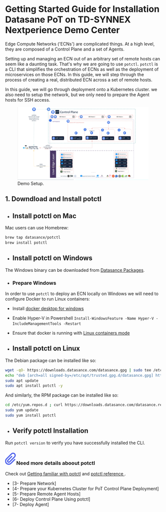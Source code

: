 # Getting Started Guide for Installation Datasane PoT on TD-SYNNEX Nextperience Demo Center


Edge Compute Networks ('ECNs') are complicated things. At a high level, they are composed of a Control Plane and a set of Agents.

Setting up and managing an ECN out of an arbitrary set of remote hosts can seem like a daunting task. That's why we are going to use `potctl`. `potctl` is a CLI that simplifies the orchestration of ECNs as well as the deployment of microservices on those ECNs. In this guide, we will step through the process of creating a real, distributed ECN across a set of remote hosts.

In this guide, we will go through deployment onto a Kubernetes cluster.  we also need to setup the network, but we only need to prepare the Agent hosts for SSH access.

<figure>
  <img src="/images/nextperience.png" alt="">
  <figcaption>Demo Setup.</figcaption>
</figure>

##  1. Downdload and Install potctl

- ## Install potctl on Mac

Mac users can use Homebrew:

```bash
brew tap datasance/potctl
brew install potctl
```

- ## Install potctl on Windows

The Windows binary can be downloaded from [Datasance Packages](https://github.com/Datasance/potctl/releases/download/v1.0.0/potctl.exe).

- ### Prepare Windows

In order to use `potctl` to deploy an ECN locally on Windows we will need to configure Docker to run Linux containers:

- Install [docker desktop for windows](https://download.docker.com/win/stable/Docker%20Desktop%20Installer.exe)
- Enable Hyper-V in Powershell `Install-WindowsFeature -Name Hyper-V -IncludeManagementTools -Restart`
- Ensure that docker is running with [Linux containers mode](https://docs.docker.com/docker-for-windows/#switch-between-windows-and-linux-containers)

- ## Install potctl on Linux

The Debian package can be installed like so:

```bash
wget -qO- https://downloads.datasance.com/datasance.gpg | sudo tee /etc/apt/trusted.gpg.d/datasance.gpg >/dev/null
echo "deb [arch=all signed-by=/etc/apt/trusted.gpg.d/datasance.gpg] https://downloads.datasance.com/deb stable main" | sudo tee /etc/apt/sources.list.d/datansance.list >/dev/null
sudo apt update
sudo apt install potctl -y

```

And similarly, the RPM package can be installed like so:

```bash
cd /etc/yum.repos.d ; curl https://downloads.datasance.com/datasance.repo -LO
sudo yum update
sudo yum install potctl
```

- ## Verify potctl Installation

Run `potctl version` to verify you have successfully installed the CLI.

<aside class="notifications note">
  <h3><img src="/images/icos/ico-note.svg" alt="">Need more details aboout potctl</h3>
  <p> </p>
 </aside>

Check out [Getting familiar with potctl](https://docs.datasance.com/#/./ioFog_3.0/potctl/getting-familiar) and [potctl reference ](https://docs.datasance.com/#/./ioFog_3.0/reference-potctl/reference-kinds).

- [3- Prepare Network]
- [4- Prepare your Kubernetes Cluster for PoT Control Plane Deployment]
- [5- Prepare Remote Agent Hosts]
- [6- Deploy Control Plane Using potctl]
- [7- Deploy Agent]


